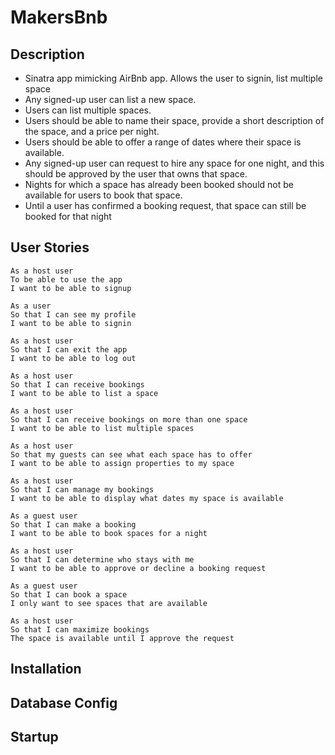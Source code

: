 # MakersBnb 

Description
-------
* Sinatra app mimicking AirBnb app. Allows the user to signin, list multiple space
* Any signed-up user can list a new space.
* Users can list multiple spaces.
* Users should be able to name their space, provide a short description of the space, and a price per night.
* Users should be able to offer a range of dates where their space is available.
* Any signed-up user can request to hire any space for one night, and this should be approved by the user that  owns that space.
* Nights for which a space has already been booked should not be available for users to book that space.
* Until a user has confirmed a booking request, that space can still be booked for that night

User Stories
------
```
As a host user
To be able to use the app
I want to be able to signup

As a user
So that I can see my profile
I want to be able to signin

As a host user
So that I can exit the app
I want to be able to log out

As a host user
So that I can receive bookings
I want to be able to list a space

As a host user
So that I can receive bookings on more than one space
I want to be able to list multiple spaces

As a host user
So that my guests can see what each space has to offer
I want to be able to assign properties to my space

As a host user
So that I can manage my bookings
I want to be able to display what dates my space is available

As a guest user
So that I can make a booking
I want to be able to book spaces for a night

As a host user
So that I can determine who stays with me
I want to be able to approve or decline a booking request

As a guest user
So that I can book a space
I only want to see spaces that are available

As a host user
So that I can maximize bookings
The space is available until I approve the request

```

Installation 
-------

Database Config
------

Startup
------








